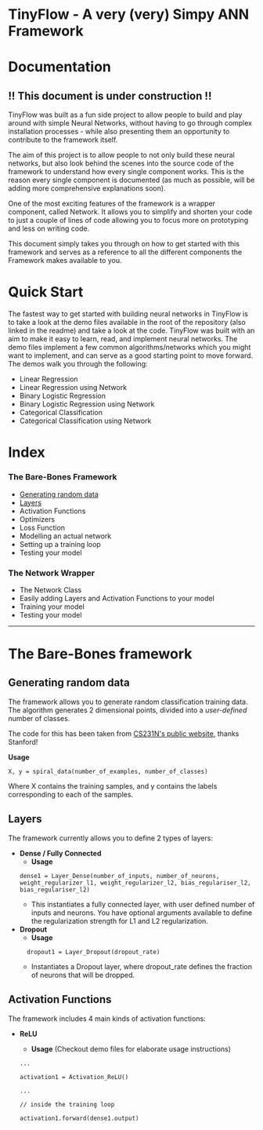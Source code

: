 # TinyFlow - A very (very) Simpy ANN Framework
# Documentation
## **!! This document is under construction !!**

TinyFlow was built as a fun side project to allow people to build and play around with simple Neural Networks, without having to go through complex installation processes - while also presenting them an opportunity to contribute to the framework itself.

The aim of this project is to allow people to not only build these neural networks, but also look behind the scenes into the source code of the framework to understand how every single component works. This is the reason every single component is documented (as much as possible, will be adding more comprehensive explanations soon).

One of the most exciting features of the framework is a wrapper component, called Network. It allows you to simplify and shorten your code to just a couple of lines of code allowing you to focus more on prototyping and less on writing code.

This document simply takes you through on how to get started with this framework and serves as a reference to all the different components the Framework makes available to you.

# **Quick Start**
The fastest way to get started with building neural networks in TinyFlow is to take a look at the demo files available in the root of the repository (also linked in the readme) and take a look at the code. TinyFlow was built with an aim to make it easy to learn, read, and implement neural networks.
The demo files implement a few common algorithms/networks which you might want to implement, and can serve as a good starting point to move forward.
The demos walk you through the following:
- Linear Regression
- Linear Regression using Network
- Binary Logistic Regression
- Binary Logistic Regression using Network
- Categorical Classification
- Categorical Classification using Network

# **Index**
### **The Bare-Bones Framework**

- [Generating random data](#generating-random-data)
- [Layers](#layers)
- Activation Functions
- Optimizers
- Loss Function
- Modelling an actual network
- Setting up a training loop
- Testing your model 


### **The Network Wrapper**
- The Network Class
- Easily adding Layers and Activation Functions to your model
- Training your model
- Testing your model

---
# The Bare-Bones framework
## **Generating random data**
The framework allows you to generate random classification training data. The algorithm generates 2 dimensional points, divided into a *user-defined* number of classes.

The code for this has been taken from [CS231N's public website](https://cs231n.github.io/neural-networks-case-study/), thanks Stanford!

**Usage**
```
X, y = spiral_data(number_of_examples, number_of_classes)
```
Where X contains the training samples, and y contains the labels corresponding to each of the samples.

## **Layers**
The framework currently allows you to define 2 types of layers:
- **Dense / Fully Connected**
  - **Usage**
  ```
  dense1 = Layer_Dense(number_of_inputs, number_of_neurons, weight_regularizer_l1, weight_regularizer_l2, bias_regulariser_l2, bias_regulariser_l2)
  ```
  - This instantiates a fully connected layer, with user defined number of inputs and neurons. You have optional arguments available to define the regularization strength for L1 and L2 regularization.
- **Dropout**
  - **Usage**
  ```
    dropout1 = Layer_Dropout(dropout_rate)
  ```
  - Instantiates a Dropout layer, where dropout_rate defines the fraction of neurons that will be dropped.

## **Activation Functions**
The framework includes 4 main kinds of activation functions:
- **ReLU**
  - **Usage** (Checkout demo files for elaborate usage instructions)

  ```
  ...
  
  activation1 = Activation_ReLU()
  
  ...
  
  // inside the training loop

  activation1.forward(dense1.output)
  ```
